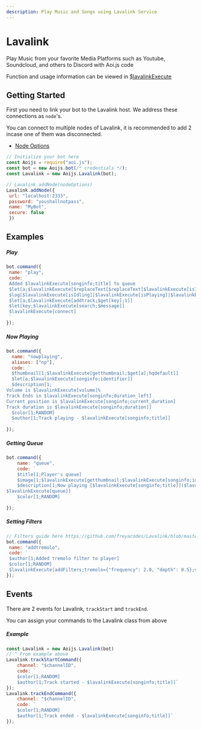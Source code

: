 ```yaml
---
description: Play Music and Songs using Lavalink Service
---
```

# Lavalink
Play Music from your favorite Media Platforms such as Youtube, Soundcloud, and others to Discord with Aoi.js code

Function and usage information can be viewed in [$lavalinkExecute](../../functions/usdlavalinkexecute.md)

## Getting Started
First you need to link your bot to the Lavalink host. We address these connections as `node`'s.

You can connect to multiple nodes of Lavalink, it is recommended to add 2 incase one of them was disconnected.
- [Node Options](https://xzfirzal.github.io/lavacoffee/interfaces/Utils.NodeOptions.html)
```javascript
// Initialize your bot here
const Aoijs = require("aoi.js");
const bot = new Aoijs.bot(/* credentials */);
const Lavalink = new Aoijs.Lavalink(bot);

// Lavalink.addNode(nodeOptions)
Lavalink.addNode({
 url: "localhost:2333",
 password: "youshallnotpass",
 name: "MyBot",
 secure: false
 })
```
## Examples
##### Play
```javascript
bot.command({
 name: "play",
 code: `
 Added $lavalinkExecute[songinfo;title] to queue
 $let[a;$lavalinkExecute[$replaceText[$replaceText[$lavalinkExecute[isIdling];true;play];false;volume]]]
 $log[$lavalinkExecute[isIdling]|$lavalinkExecute[isPlaying]|$lavalinkExecute[isPaused]]
 $let[a;$lavalinkExecute[addtrack;$get[key];1]]
 $let[key;$lavalinkExecute[search;$message]]
 $lavalinkExecute[connect]
 `
});
```
##### Now Playing
```javascript
bot.command({
  name: "nowplaying",
  aliases: ["np"],
  code: `
  $thumbnail[1;$lavalinkExecute[getthumbnail;$get[a];hqdefault]]
  $let[a;$lavalinkExecute[songinfo;identifier]]
  $description[1;
Volume is $lavalinkExecute[volume]%
Track Ends in $lavalinkExecute[songinfo;duration_left]
Current position is $lavalinkExecute[songinfo;current_duration]
Track duration is $lavalinkExecute[songinfo;duration]]
  $color[1;RANDOM]
  $author[1;Track playing - $lavalinkExecute[songinfo;title]]
  `
});
```
##### Getting Queue
```javascript
bot.command({
    name: "queue",
    code: `
    $title[1;Player's queue]
    $image[1;$lavalinkExecute[getthumbnail;$lavalinkExecute[songinfo;identifier];hqdefault]]
    $description[1;Now playing [$lavalinkExecute[songinfo;title]]($lavalinkExecute[songinfo;url])
$lavalinkExecute[queue]]
    $color[1;RANDOM]
    `
});
```
##### Setting Filters
```javascript
// Filters guide here https://github.com/freyacodes/Lavalink/blob/master/IMPLEMENTATION.md#using-filters
bot.command({
 name: "addtremolo",
 code: `
 $author[1;Added tremolo filter to player]
 $color[1;RANDOM]
 $lavalinkExecute[addFilters;tremolo={"frequency": 2.0, "depth": 0.5};volume=1]`
});
```
## Events
There are 2 events for Lavalink, `trackStart` and `trackEnd`.

You can assign your commands to the Lavalink class from above
##### Example
```javascript
const Lavalink = new Aoijs.Lavalink(bot)
// ^ From example above
Lavalink.trackStartCommand({
    channel: "$channelID",
    code: `
    $color[1;RANDOM]
    $author[1;Track started - $lavalinkExecute[songinfo;title]]`
});
Lavalink.trackEndCommand({
    channel: "$channelID",
    code: `
    $color[1;RANDOM]
    $author[1;Track ended - $lavalinkExecute[songinfo;title]]`
});
```
